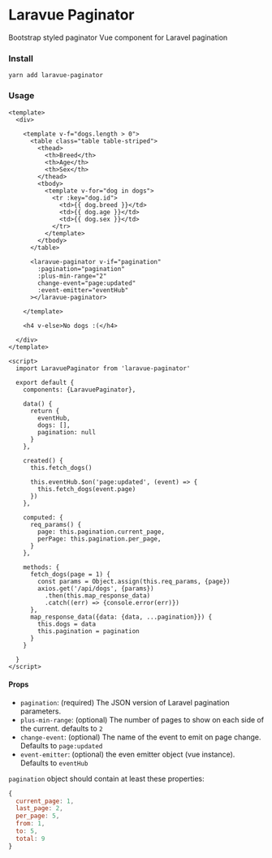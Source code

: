 # Laravue Paginator

Bootstrap styled paginator Vue component for Laravel pagination

### Install

```
yarn add laravue-paginator
```

### Usage

```vue
<template>
  <div>

    <template v-f="dogs.length > 0">
      <table class="table table-striped">
        <thead>
          <th>Breed</th>
          <th>Age</th>
          <th>Sex</th>
        </thead>
        <tbody>
          <template v-for="dog in dogs">
            <tr :key="dog.id">
              <td>{{ dog.breed }}</td>
              <td>{{ dog.age }}</td>
              <td>{{ dog.sex }}</td>
            </tr>
          </template>
        </tbody>
      </table>

      <laravue-paginator v-if="pagination"
        :pagination="pagination"
        :plus-min-range="2"
        change-event="page:updated"
        :event-emitter="eventHub"
      ></laravue-paginator>

    </template>

    <h4 v-else>No dogs :(</h4>

  </div>
</template>

<script>
  import LaravuePaginator from 'laravue-paginator'

  export default {
    components: {LaravuePaginator},

    data() {
      return {
        eventHub,
        dogs: [],
        pagination: null
      }
    },

    created() {
      this.fetch_dogs()

      this.eventHub.$on('page:updated', (event) => {
        this.fetch_dogs(event.page)
      })
    },

    computed: {
      req_params() {
        page: this.pagination.current_page,
        perPage: this.pagination.per_page,
      }
    },

    methods: {
      fetch_dogs(page = 1) {
        const params = Object.assign(this.req_params, {page})
        axios.get('/api/dogs', {params})
          .then(this.map_response_data)
          .catch((err) => {console.error(err)})
      },
      map_response_data({data: {data, ...pagination}}) {
        this.dogs = data
        this.pagination = pagination
      }
    }

  }
</script>
```

#### Props

- `pagination`: (required) The JSON version of Laravel pagination parameters.
- `plus-min-range`: (optional) The number of pages to show on each side of the current. defaults to `2`
- `change-event`: (optional) The name of the event to emit on page change. Defaults to `page:updated`
- `event-emitter`: (optional) the even emitter object (vue instance). Defaults to `eventHub`


`pagination` object should contain at least these properties:

```js
{
  current_page: 1,
  last_page: 2,
  per_page: 5,
  from: 1,
  to: 5,
  total: 9
}
```
